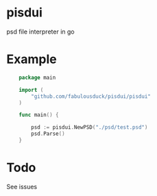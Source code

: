 # pisdui
psd file interpreter in go

# Example

```go
    package main

    import (
        "github.com/fabulousduck/pisdui/pisdui"
    )

    func main() {

        psd := pisdui.NewPSD("./psd/test.psd")
        psd.Parse()
    }

```

# Todo

See issues
